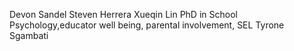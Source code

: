 Devon Sandel
Steven Herrera
Xueqin Lin PhD in School Psychology,educator well being, parental involvement, SEL
Tyrone Sgambati
